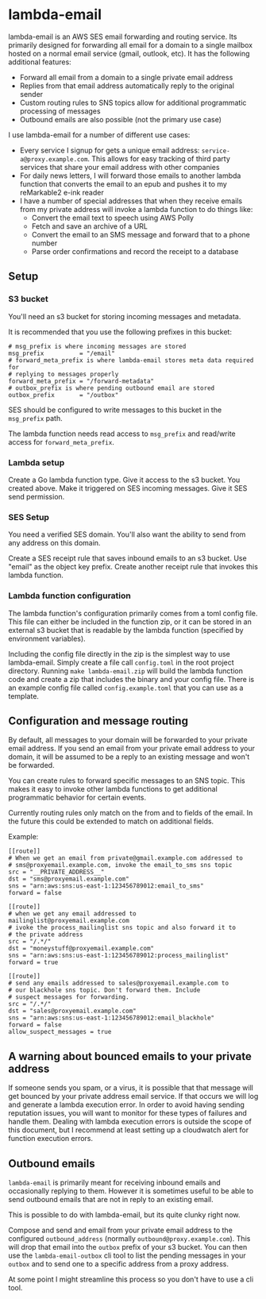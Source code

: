 # lambda-email

lambda-email is an AWS SES email forwarding and routing service. Its primarily designed for forwarding all email for a domain to a single mailbox hosted on a normal email service (gmail, outlook, etc). It has the following additional features:

- Forward all email from a domain to a single private email address
- Replies from that email address automatically reply to the original sender
- Custom routing rules to SNS topics allow for additional programmatic processing of messages
- Outbound emails are also possible (not the primary use case)

I use lambda-email for a number of different use cases:

- Every service I signup for gets a unique email address: `service-a@proxy.example.com`. This allows for easy tracking of third party services that share your email address with other companies
- For daily news letters, I will forward those emails to another lambda function that converts the email to an epub and pushes it to my reMarkable2 e-ink reader
- I have a number of special addresses that when they receive emails from my private address will invoke a lambda function to do things like:
  - Convert the email text to speech using AWS Polly
  - Fetch and save an archive of a URL
  - Convert the email to an SMS message and forward that to a phone number
  - Parse order confirmations and record the receipt to a database


## Setup

### S3 bucket

You'll need an s3 bucket for storing incoming messages and metadata.

It is recommended that you use the following prefixes in this bucket:

    # msg_prefix is where incoming messages are stored
    msg_prefix          = "/email"
    # forward_meta_prefix is where lambda-email stores meta data required for
    # replying to messages properly
    forward_meta_prefix = "/forward-metadata"
    # outbox_prefix is where pending outbound email are stored
    outbox_prefix       = "/outbox"

SES should be configured to write messages to this bucket in the `msg_prefix` path.

The lambda function needs read access to `msg_prefix` and read/write access for `forward_meta_prefix`.

### Lambda setup

Create a Go lambda function type. Give it access to the s3 bucket. You created above. Make it triggered on SES incoming messages. Give it SES send permission.

### SES Setup

You need a verified SES domain. You'll also want the ability to send from any address on this domain.

Create a SES receipt rule that saves inbound emails to an s3 bucket. Use "email" as the object key prefix.
Create another receipt rule that invokes this lambda function.

### Lambda function configuration

The lambda function's configuration primarily comes from a toml config file. This file can either be included in the function zip, or it can be stored in an external s3 bucket that is readable by the lambda function (specified by environment variables).

Including the config file directly in the zip is the simplest way to use lambda-email. Simply create a file call `config.toml` in the root project directory. Running `make lambda-email.zip` will build the lambda function code and create a zip that includes the binary and your config file. There is an example config file called `config.example.toml` that you can use as a template.


## Configuration and message routing

By default, all messages to your domain will be forwarded to your private email address. If you send an email from your private email address to your domain, it will be assumed to be a reply to an existing message and won't be forwarded.

You can create rules to forward specific messages to an SNS topic. This makes it easy to invoke other lambda functions to get additional programmatic behavior for certain events.

Currently routing rules only match on the from and to fields of the email. In the future this could be extended to match on additional fields.

Example:
```
[[route]]
# When we get an email from private@gmail.example.com addressed to
# sms@proxyemail.example.com, invoke the email_to_sms sns topic
src = "__PRIVATE_ADDRESS__"
dst = "sms@proxyemail.example.com"
sns = "arn:aws:sns:us-east-1:123456789012:email_to_sms"
forward = false

[[route]]
# when we get any email addressed to mailinglist@proxyemail.example.com
# ivoke the process_mailinglist sns topic and also forward it to
# the private address
src = "/.*/"
dst = "moneystuff@proxyemail.example.com"
sns = "arn:aws:sns:us-east-1:123456789012:process_mailinglist"
forward = true

[[route]]
# send any emails addressed to sales@proxyemail.example.com to
# our blackhole sns topic. Don't forward them. Include
# suspect messages for forwarding.
src = "/.*/"
dst = "sales@proxyemail.example.com"
sns = "arn:aws:sns:us-east-1:123456789012:email_blackhole"
forward = false
allow_suspect_messages = true
```

## A warning about bounced emails to your private address

If someone sends you spam, or a virus, it is possible that that message will get bounced by your private address email service. If that occurs we will log and generate a lambda execution error. In order to avoid having sending reputation issues, you will want to monitor for these types of failures and handle them. Dealing with lambda execution errors is outside the scope of this document, but I recommend at least setting up a cloudwatch alert for function execution errors.

## Outbound emails

`lambda-email` is primarily meant for receiving inbound emails and occasionally replying to them. However it is sometimes useful to be able to send outbound emails that are not in reply to an existing email.

This is possible to do with lambda-email, but its quite clunky right now.

Compose and send and email from your private email address to the configured `outbound_address` (normally `outbound@proxy.example.com`). This will drop that email into the `outbox` prefix of your s3 bucket. You can then use the `lambda-email-outbox` cli tool to list the pending messages in your `outbox` and to send one to a specific address from a proxy address.

At some point I might streamline this process so you don't have to use a cli tool.
